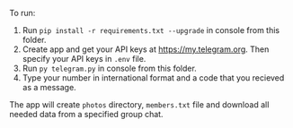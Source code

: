 To run:
1. Run `pip install -r requirements.txt --upgrade` in console from this folder.
2. Create app and get your API keys at https://my.telegram.org. Then specify your API keys in `.env` file.
3. Run `py telegram.py` in console from this folder.
4. Type your number in international format and a code that you recieved as a message.

The app will create `photos` directory, `members.txt` file and download all needed data from a specified group chat.